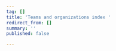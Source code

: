 ```yaml
---
tag: []
title: 'Teams and organizations index '
redirect_from: []
summary: ''
published: false

---
```

